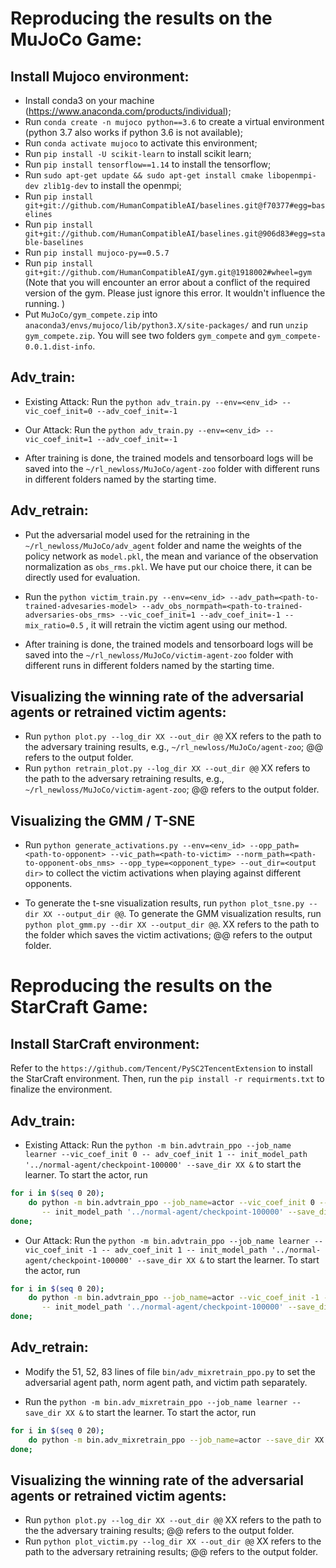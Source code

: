 # Reproducing the results on the MuJoCo Game:

## Install Mujoco environment: 
  - Install conda3 on your machine (https://www.anaconda.com/products/individual);  
  - Run ```conda create -n mujoco python==3.6``` to create a virtual environment (python 3.7 also works if python 3.6 is not available);  
  - Run ```conda activate mujoco``` to activate this environment;  
  - Run ```pip install -U scikit-learn``` to install scikit learn;  
  - Run ```pip install tensorflow==1.14``` to install the tensorflow;  
  - Run ```sudo apt-get update && sudo apt-get install cmake libopenmpi-dev zlib1g-dev``` to install the openmpi;  
  - Run ```pip install git+git://github.com/HumanCompatibleAI/baselines.git@f70377#egg=baselines```
  - Run ```pip install git+git://github.com/HumanCompatibleAI/baselines.git@906d83#egg=stable-baselines```
  - Run ```pip install mujoco-py==0.5.7```
  - Run ```pip install git+git://github.com/HumanCompatibleAI/gym.git@1918002#wheel=gym``` (Note that you will encounter an error about a conflict of the required version of the gym. Please just ignore this error. It wouldn't influence the running. )
  - Put ```MuJoCo/gym_compete.zip``` into ```anaconda3/envs/mujoco/lib/python3.X/site-packages/``` and run ```unzip gym_compete.zip```. You will see two folders ```gym_compete``` and ```gym_compete-0.0.1.dist-info```.

## Adv_train:
- Existing Attack: Run the ```python adv_train.py --env=<env_id> --vic_coef_init=0 --adv_coef_init=-1 ```

- Our Attack: Run the  ```python adv_train.py --env=<env_id> --vic_coef_init=1 --adv_coef_init=-1```

- After training is done, the trained models and tensorboard logs will be saved into the ```~/rl_newloss/MuJoCo/agent-zoo``` folder with different runs in different folders named by the starting time.

## Adv_retrain:
- Put the adversarial model used for the retraining in the ```~/rl_newloss/MuJoCo/adv_agent``` folder and name the weights of the policy network as  ```model.pkl```, the mean and variance of the observation normalization as ```obs_rms.pkl```. We have put our choice there, it can be directly used for evaluation. 

- Run the ```python victim_train.py --env=<env_id> --adv_path=<path-to-trained-advesaries-model> --adv_obs_normpath=<path-to-trained-adversaries-obs_rms> --vic_coef_init=1 --adv_coef_init=-1 --mix_ratio=0.5``` , it will retrain the victim agent using our method.

- After training is done, the trained models and tensorboard logs will be saved into the ```~/rl_newloss/MuJoCo/victim-agent-zoo``` folder with different runs in different folders named by the starting time.

## Visualizing the winning rate of the adversarial agents or retrained victim agents:
  - Run ```python plot.py --log_dir XX --out_dir @@``` XX refers to the path to the adversary training results, e.g., ```~/rl_newloss/MuJoCo/agent-zoo```; @@ refers to the output folder.
  - Run ```python retrain_plot.py --log_dir XX --out_dir @@``` XX refers to the path to the adversary retraining results, e.g., ```~/rl_newloss/MuJoCo/victim-agent-zoo```; @@ refers to the output folder.
  

## Visualizing the GMM / T-SNE
  - Run ```python generate_activations.py --env=<env_id> --opp_path=<path-to-opponent> --vic_path=<path-to-victim> --norm_path=<path-to-opponent-obs_nms> --opp_type=<opponent_type> --out_dir=<output dir>``` to collect the victim activations when playing against different opponents. 
  
  - To generate the t-sne visualization results, run ```python plot_tsne.py --dir XX --output_dir @@```. To generate the GMM visualization results, run ```python plot_gmm.py --dir XX --output_dir @@```. XX refers to the path to the folder which saves the victim activations; @@ refers to the output folder. 

# Reproducing the results on the StarCraft Game:

## Install StarCraft environment:
Refer to the ```https://github.com/Tencent/PySC2TencentExtension``` to install the StarCraft environment. Then, run the ```pip install -r requirments.txt``` to finalize the environment.

## Adv_train:
- Existing Attack: Run the ```python -m bin.advtrain_ppo --job_name learner --vic_coef_init 0 -- adv_coef_init 1 -- init_model_path '../normal-agent/checkpoint-100000' --save_dir XX &``` to start the learner. To start the actor, run 
``` bash
for i in $(seq 0 20); 
    do python -m bin.advtrain_ppo --job_name=actor --vic_coef_init 0 -- adv_coef_init 1 \
       -- init_model_path '../normal-agent/checkpoint-100000' --save_dir XX --learner_ip localhost & 
done;
``` 

- Our Attack: Run the ```python -m bin.advtrain_ppo --job_name learner --vic_coef_init -1 -- adv_coef_init 1 -- init_model_path '../normal-agent/checkpoint-100000' --save_dir XX &``` to start the learner. To start the actor, run
``` bash
for i in $(seq 0 20); 
    do python -m bin.advtrain_ppo --job_name=actor --vic_coef_init -1 -- adv_coef_init 1 \
       -- init_model_path '../normal-agent/checkpoint-100000' --save_dir XX --learner_ip localhost & 
done;
``` 

## Adv_retrain:
- Modify the 51, 52, 83 lines of file ```bin/adv_mixretrain_ppo.py``` to set the adversarial agent path, norm agent path, and victim path separately.

- Run the ```python -m bin.adv_mixretrain_ppo --job_name learner --save_dir XX &``` to start the learner. To start the actor, run
``` bash 
for i in $(seq 0 20); 
    do python -m bin.adv_mixretrain_ppo --job_name=actor --save_dir XX --learner_ip localhost & 
done;
```

## Visualizing the winning rate of the adversarial agents or retrained victim agents:
- Run ```python plot.py --log_dir XX --out_dir @@``` XX refers to the path to the the adversary training results; @@ refers to the output folder.
- Run ```python plot_victim.py --log_dir XX --out_dir @@``` XX refers to the path to the adversary retraining results; @@ refers to the output folder.